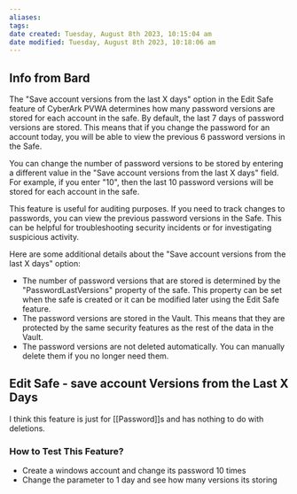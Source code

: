 ```yaml
---
aliases: 
tags: 
date created: Tuesday, August 8th 2023, 10:15:04 am
date modified: Tuesday, August 8th 2023, 10:18:06 am
---
```


## Info from Bard

The "Save account versions from the last X days" option in the Edit Safe feature of CyberArk PVWA determines how many password versions are stored for each account in the safe. By default, the last 7 days of password versions are stored. This means that if you change the password for an account today, you will be able to view the previous 6 password versions in the Safe.

You can change the number of password versions to be stored by entering a different value in the "Save account versions from the last X days" field. For example, if you enter "10", then the last 10 password versions will be stored for each account in the safe.

This feature is useful for auditing purposes. If you need to track changes to passwords, you can view the previous password versions in the Safe. This can be helpful for troubleshooting security incidents or for investigating suspicious activity.

Here are some additional details about the "Save account versions from the last X days" option:

- The number of password versions that are stored is determined by the "PasswordLastVersions" property of the safe. This property can be set when the safe is created or it can be modified later using the Edit Safe feature.
- The password versions are stored in the Vault. This means that they are protected by the same security features as the rest of the data in the Vault.
- The password versions are not deleted automatically. You can manually delete them if you no longer need them.

## Edit Safe - save account Versions from the Last X Days

I think this feature is just for [[Password]]s and has nothing to do with deletions.

### How to Test This Feature?

- Create a windows account and change its password 10 times  
- Change the parameter to 1 day and see how many versions its storing